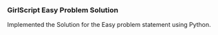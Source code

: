 ### GirlScript Easy Problem Solution
Implemented the Solution for the Easy problem statement using Python.